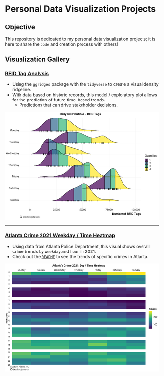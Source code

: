 # Personal Data Visualization Projects
## Objective
This repository is dedicated to my personal data visualization projects; it is here to share the `code` and creation process with others!
## Visualization Gallery
### [RFID Tag Analysis](https://github.com/bradfordjohnson/data-viz/tree/main/rfid-tags)
- Using the `ggridges` package with the `tidyverse` to create a visual density ridgeline.
- With data based on historic records, this model / exploratory plot allows for the prediction of future time-based trends.
  - Predictions that can drive stakeholder decisions.

<img src = "rfid-tags/daily-rfid-dist-v2.png" width = "850px">

---

### [Atlanta Crime 2021 Weekday / Time Heatmap](https://github.com/bradfordjohnson/data-viz/tree/main/day-time-heatmap)
- Using data from Atlanta Police Department, this visual shows overall crime trends by `weekday` and `hour` in 2021.
- Check out the [`README`](https://github.com/bradfordjohnson/data-viz/tree/main/day-time-heatmap) to see the trends of specific crimes in Atlanta.

<img src = "day-time-heatmap/weekly-heatmap-v4.png" width = "850px">
